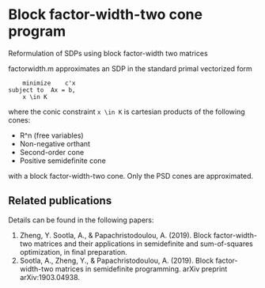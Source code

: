 # Block factor-width-two cone program
Reformulation of SDPs using block factor-width two matrices

factorwidth.m approximates an SDP in the standard primal vectorized form

		minimize 	c'x					
    subject to	Ax = b,					
		x \in K				

where the conic constraint `x \in K` is cartesian products of the following cones:

* R^n (free variables)
* Non-negative orthant
* Second-order cone
* Positive semidefinite cone

with a block factor-width-two cone. Only the PSD cones are approximated.

## Related publications
Details can be found in the following papers:
1. Zheng, Y. Sootla, A., & Papachristodoulou, A. (2019). Block factor-width-two matrices and their applications in semidefinite and sum-of-squares optimization, in final preparation.
2. Sootla, A., Zheng, Y., & Papachristodoulou, A. (2019). Block factor-width-two matrices in semidefinite programming. arXiv preprint arXiv:1903.04938.
